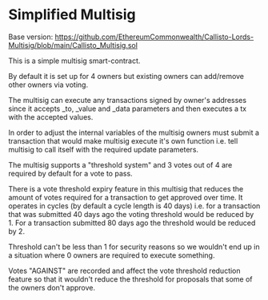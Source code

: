 # Simplified Multisig

Base version: https://github.com/EthereumCommonwealth/Callisto-Lords-Multisig/blob/main/Callisto_Multisig.sol

This is a simple multisig smart-contract.

By default it is set up for 4 owners but existing owners can add/remove other owners via voting.

The multisig can execute any transactions signed by owner's addresses since it accepts _to, _value and _data parameters and then executes a tx with the accepted values.

In order to adjust the internal variables of the multisig owners must submit a transaction that would make multisig execute it's own function i.e. tell multisig to call itself with the required update parameters.

The multisig supports a "threshold system" and 3 votes out of 4 are required by default for a vote to pass.

There is a vote threshold expiry feature in this multisig that reduces the amount of votes required for a transaction to get approved over time. It operates in cycles (by default a cycle length is 40 days) i.e. for a transaction that was submitted 40 days ago the voting threshold would be reduced by 1. For a transaction submitted 80 days ago the threshold would be reduced by 2.

Threshold can't be less than 1 for security reasons so we wouldn't end up in a situation where 0 owners are required to execute something.

Votes "AGAINST" are recorded and affect the vote threshold reduction feature so that it wouldn't reduce the threshold for proposals that some of the owners don't approve.
